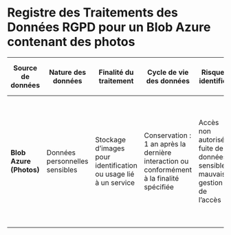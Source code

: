 # Registre des Traitements des Données RGPD pour un Blob Azure contenant des photos

| **Source de données**   | **Nature des données**             | **Finalité du traitement**                      | **Cycle de vie des données**                          | **Risques identifiés**                                            | **Mesures de sécurité mises en œuvre**                                                                                     |
|--------------------------|------------------------------------|------------------------------------------------|-------------------------------------------------------|------------------------------------------------------------------|----------------------------------------------------------------------------------------------------------------------------|
| **Blob Azure (Photos)**  | Données personnelles sensibles    | Stockage d’images pour identification ou usage lié à un service | Conservation : 1 an après la dernière interaction ou conformément à la finalité spécifiée | Accès non autorisé, fuite de données sensibles, mauvaise gestion de l’accès | Chiffrement des blobs, accès limité via RBAC, ACL (Listes de contrôle d’accès), Journalisation des accès, Sauvegardes régulières, Monitoring via Azure Security Center |
